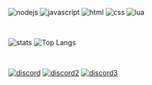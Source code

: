 ![nodejs](https://img.shields.io/badge/Node.JS-★★★★★-white?labelColor=white&logo=Node.JS&style=for-the-badge&logoColor=black)
![javascript](https://img.shields.io/badge/javascript-★★★☆☆-white?labelColor=white&logo=JavaScript&style=for-the-badge&logoColor=black)
![html](https://img.shields.io/badge/html-★★☆☆☆-white?labelColor=white&logo=HTML5&style=for-the-badge&logoColor=black)
![css](https://img.shields.io/badge/css-★☆☆☆☆-white?labelColor=white&logo=CSS3&style=for-the-badge&logoColor=black)
![lua](https://img.shields.io/badge/lua-★★★☆☆-white?labelColor=white&logo=LUA&style=for-the-badge&logoColor=black)
<pre>

</pre>
![stats](https://github-readme-stats.vercel.app/api?username=yaccobss&show_icons=true&theme=gotham&hide_title=true&line_height=21&hide_border=true)
![Top Langs](https://github-readme-stats.vercel.app/api/top-langs/?username=yaccobss&theme=gotham&layout=compact&hide_border=true)
<pre>

</pre>
[![discord](https://img.shields.io/badge/Discord-yaccobs♯0001-white?labelColor=white&logo=Discord&style=for-the-badge&logoColor=black)](https://discord.gg/users/594286791973011465)
[![discord2](https://img.shields.io/badge/Discord-discord.freakzdev.com-white?labelColor=white&logo=Discord&style=for-the-badge&logoColor=black)](https://discord.freakzdev.com)
[![discord3](https://img.shields.io/badge/FreakzDev.Com-Online-brightgreen?style=for-the-badge&labelColor=white&logo=Web&logoColor=black)](https://freakzdev.com)
